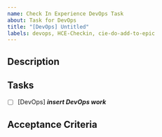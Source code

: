 ```yaml
---
name: Check In Experience DevOps Task
about: Task for DevOps
title: "[DevOps] Untitled"
labels: devops, HCE-Checkin, cie-do-add-to-epic
---
```


## Description

## Tasks
- [ ] [DevOps] **_insert DevOps work_**

## Acceptance Criteria
